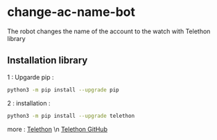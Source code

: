 # change-ac-name-bot
The robot changes the name of the account to the watch with Telethon library
## Installation library
1 : Upgarde pip :
```bash
python3 -m pip install --upgrade pip
```
2 : installation :
```bash
python3 -m pip install --upgrade telethon
```

more :
[Telethon](https://docs.telethon.dev/en/stable/) \n
[Telethon GitHub](https://github.com/LonamiWebs/Telethon)
